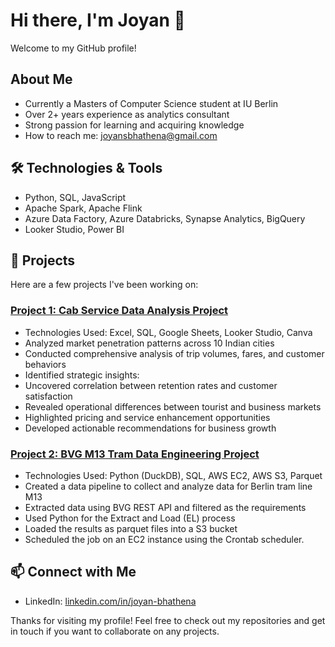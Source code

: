 # Hi there, I'm Joyan 👋

Welcome to my GitHub profile!

## About Me
- Currently a Masters of Computer Science student at IU Berlin
- Over 2+ years experience as analytics consultant
- Strong passion for learning and acquiring knowledge
- How to reach me: [joyansbhathena@gmail.com](mailto:joyansbhathena@gmail.com)

## 🛠️ Technologies & Tools
- Python, SQL, JavaScript
- Apache Spark, Apache Flink
- Azure Data Factory, Azure Databricks, Synapse Analytics, BigQuery
- Looker Studio, Power BI
## 🚀 Projects
Here are a few projects I've been working on:

### [Project 1: Cab Service Data Analysis Project](https://github.com/Joyan9/good_cabs_analysis)
- Technologies Used: Excel, SQL, Google Sheets, Looker Studio, Canva
- Analyzed market penetration patterns across 10 Indian cities
- Conducted comprehensive analysis of trip volumes, fares, and customer behaviors
- Identified strategic insights:
- Uncovered correlation between retention rates and customer satisfaction
- Revealed operational differences between tourist and business markets
- Highlighted pricing and service enhancement opportunities
- Developed actionable recommendations for business growth

### [Project 2: BVG M13 Tram Data Engineering Project](https://github.com/Joyan9/bvg-open-data-project/tree/main)
- Technologies Used: Python (DuckDB), SQL, AWS EC2, AWS S3, Parquet
- Created a data pipeline to collect and analyze data for Berlin tram line M13
- Extracted data using BVG REST API and filtered as the requirements
- Used Python for the Extract and Load (EL) process
- Loaded the results as parquet files into a S3 bucket
- Scheduled the job on an EC2 instance using the Crontab scheduler.

## 📫 Connect with Me
- LinkedIn: [linkedin.com/in/joyan-bhathena](https://www.linkedin.com/in/joyan-bhathena/)

Thanks for visiting my profile! Feel free to check out my repositories and get in touch if you want to collaborate on any projects.
